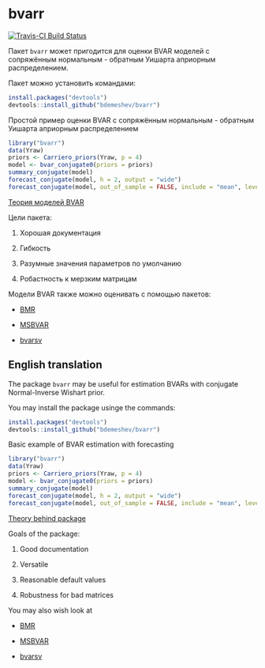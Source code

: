 bvarr
=====


[![Travis-CI Build Status](https://travis-ci.org/bdemeshev/bvarr.svg?branch=master)](https://travis-ci.org/bdemeshev/bvarr)

Пакет `bvarr` может пригодится для оценки BVAR моделей с сопряжённым нормальным - обратным Уишарта априорным распределением.

Пакет можно установить командами:
```R
install.packages("devtools")
devtools::install_github("bdemeshev/bvarr")
```

Простой пример оценки BVAR с сопряжённым нормальным - обратным Уишарта априорным распределением
```R
library("bvarr")
data(Yraw)
priors <- Carriero_priors(Yraw, p = 4)
model <- bvar_conjugate0(priors = priors)
summary_conjugate(model) 
forecast_conjugate(model, h = 2, output = "wide")
forecast_conjugate(model, out_of_sample = FALSE, include = "mean", level = NULL, type = "credible")
```

[Теория моделей BVAR](https://github.com/bdemeshev/bvar_om/raw/master/text/bvar_mapping/bvar_mapping.pdf)



Цели пакета:

1. Хорошая документация

2. Гибкость

3. Разумные значения параметров по умолчанию

4. Робастность к мерзким матрицам


Модели BVAR также можно оценивать с помощью пакетов:

- [BMR](http://bayes.squarespace.com/bmr/)

- [MSBVAR](http://cran.r-project.org/web/packages/MSBVAR/) 

- [bvarsv](https://cran.r-project.org/web/packages/bvarsv/index.html) 

## English translation


The package `bvarr` may be useful for estimation BVARs with conjugate Normal-Inverse Wishart prior.

You may install the package usinge the commands:
```R
install.packages("devtools")
devtools::install_github("bdemeshev/bvarr")
```

Basic example of BVAR estimation with forecasting
```R
library("bvarr")
data(Yraw)
priors <- Carriero_priors(Yraw, p = 4)
model <- bvar_conjugate0(priors = priors)
summary_conjugate(model) 
forecast_conjugate(model, h = 2, output = "wide")
forecast_conjugate(model, out_of_sample = FALSE, include = "mean", level = NULL, type = "credible")
```

[Theory behind package](https://github.com/bdemeshev/bvar_om/raw/master/text/bvar_mapping/bvar_mapping.pdf)



Goals of the package:

1. Good documentation

2. Versatile 

3. Reasonable default values

4. Robustness for bad matrices


You may also wish look at 

- [BMR](http://bayes.squarespace.com/bmr/)

- [MSBVAR](http://cran.r-project.org/web/packages/MSBVAR/) 

- [bvarsv](https://cran.r-project.org/web/packages/bvarsv/index.html) 




